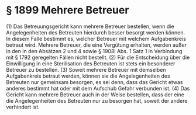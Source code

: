 # § 1899 Mehrere Betreuer
(1) Das Betreuungsgericht kann mehrere Betreuer bestellen, wenn die Angelegenheiten des Betreuten hierdurch besser besorgt werden können. In diesem Falle bestimmt es, welcher Betreuer mit welchem Aufgabenkreis betraut wird. Mehrere Betreuer, die eine Vergütung erhalten, werden außer in den in den Absätzen 2 und 4 sowie § 1908i Abs. 1 Satz 1 in Verbindung mit § 1792 geregelten Fällen nicht bestellt.
(2) Für die Entscheidung über die Einwilligung in eine Sterilisation des Betreuten ist stets ein besonderer Betreuer zu bestellen.
(3) Soweit mehrere Betreuer mit demselben Aufgabenkreis betraut werden, können sie die Angelegenheiten des Betreuten nur gemeinsam besorgen, es sei denn, dass das Gericht etwas anderes bestimmt hat oder mit dem Aufschub Gefahr verbunden ist.
(4) Das Gericht kann mehrere Betreuer auch in der Weise bestellen, dass der eine die Angelegenheiten des Betreuten nur zu besorgen hat, soweit der andere verhindert ist.